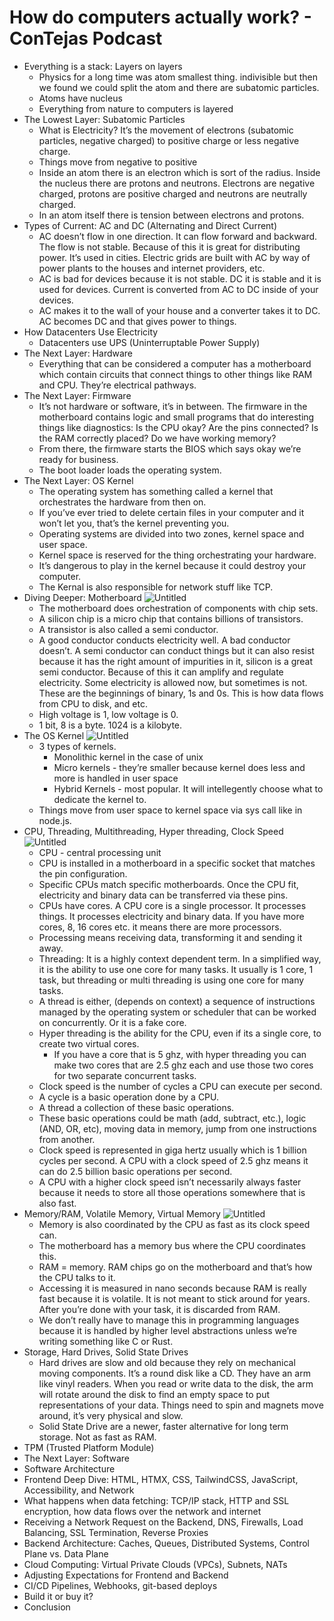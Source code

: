 # How do computers actually work? - ConTejas Podcast

- Everything is a stack: Layers on layers
  - Physics for a long time was atom smallest thing. indivisible but then we found we could split the atom and there are subatomic particles.
  - Atoms have nucleus
  - Everything from nature to computers is layered
- The Lowest Layer: Subatomic Particles
  - What is Electricity? It’s the movement of electrons (subatomic particles, negative charged) to positive charge or less negative charge.
  - Things move from negative to positive
  - Inside an atom there is an electron which is sort of the radius. Inside the nucleus there are protons and neutrons. Electrons are negative charged, protons are positive charged and neutrons are neutrally charged.
  - In an atom itself there is tension between electrons and protons.
- Types of Current: AC and DC (Alternating and Direct Current)
  - AC doesn’t flow in one direction. It can flow forward and backward. The flow is not stable. Because of this it is great for distributing power. It’s used in cities. Electric grids are built with AC by way of power plants to the houses and internet providers, etc.
  - AC is bad for devices because it is not stable. DC it is stable and it is used for devices. Current is converted from AC to DC inside of your devices.
  - AC makes it to the wall of your house and a converter takes it to DC. AC becomes DC and that gives power to things.
- How Datacenters Use Electricity
  - Datacenters use UPS (Uninterruptable Power Supply)
- The Next Layer: Hardware
  - Everything that can be considered a computer has a motherboard which contain circuits that connect things to other things like RAM and CPU. They’re electrical pathways.
- The Next Layer: Firmware
  - It’s not hardware or software, it’s in between. The firmware in the motherboard contains logic and small programs that do interesting things like diagnostics: Is the CPU okay? Are the pins connected? Is the RAM correctly placed? Do we have working memory?
  - From there, the firmware starts the BIOS which says okay we’re ready for business.
  - The boot loader loads the operating system.
- The Next Layer: OS Kernel
  - The operating system has something called a kernel that orchestrates the hardware from then on.
  - If you’ve ever tried to delete certain files in your computer and it won’t let you, that’s the kernel preventing you.
  - Operating systems are divided into two zones, kernel space and user space.
  - Kernel space is reserved for the thing orchestrating your hardware.
  - It’s dangerous to play in the kernel because it could destroy your computer.
  - The Kernal is also responsible for network stuff like TCP.
- Diving Deeper: Motherboard
  ![Untitled](https://prod-files-secure.s3.us-west-2.amazonaws.com/b2b14ef8-ba77-4b16-ac4b-af7e8c1c8cdf/907565fa-7a52-4119-9c5c-c7d73af666ce/Untitled.png)
  - The motherboard does orchestration of components with chip sets.
  - A silicon chip is a micro chip that contains billions of transistors.
  - A transistor is also called a semi conductor.
  - A good conductor conducts electricity well. A bad conductor doesn’t. A semi conductor can conduct things but it can also resist because it has the right amount of impurities in it, silicon is a great semi conductor. Because of this it can amplify and regulate electricity. Some electricity is allowed now, but sometimes is not. These are the beginnings of binary, 1s and 0s. This is how data flows from CPU to disk, and etc.
  - High voltage is 1, low voltage is 0.
  - 1 bit, 8 is a byte. 1024 is a kilobyte.
- The OS Kernel
  ![Untitled](https://prod-files-secure.s3.us-west-2.amazonaws.com/b2b14ef8-ba77-4b16-ac4b-af7e8c1c8cdf/0690d20d-6a32-4324-b5ed-1c60a4a1fbb7/Untitled.png)
  - 3 types of kernels.
    - Monolithic kernel in the case of unix
    - Micro kernels - they’re smaller because kernel does less and more is handled in user space
    - Hybrid Kernels - most popular. It will intellegently choose what to dedicate the kernel to.
  - Things move from user space to kernel space via sys call like in node.js.
- CPU, Threading, Multithreading, Hyper threading, Clock Speed
  ![Untitled](https://prod-files-secure.s3.us-west-2.amazonaws.com/b2b14ef8-ba77-4b16-ac4b-af7e8c1c8cdf/7af6ea58-9851-4697-9d8c-ee28fb5b41f5/Untitled.png)
  - CPU - central processing unit
  - CPU is installed in a motherboard in a specific socket that matches the pin configuration.
  - Specific CPUs match specific motherboards. Once the CPU fit, electricity and binary data can be transferred via these pins.
  - CPUs have cores. A CPU core is a single processor. It processes things. It processes electricity and binary data. If you have more cores, 8, 16 cores etc. it means there are more processors.
  - Processing means receiving data, transforming it and sending it away.
  - Threading: It is a highly context dependent term. In a simplified way, it is the ability to use one core for many tasks. It usually is 1 core, 1 task, but threading or multi threading is using one core for many tasks.
  - A thread is either, (depends on context) a sequence of instructions managed by the operating system or scheduler that can be worked on concurrently. Or it is a fake core.
  - Hyper threading is the ability for the CPU, even if its a single core, to create two virtual cores.
    - If you have a core that is 5 ghz, with hyper threading you can make two cores that are 2.5 ghz each and use those two cores for two separate concurrent tasks.
  - Clock speed is the number of cycles a CPU can execute per second.
  - A cycle is a basic operation done by a CPU.
  - A thread a collection of these basic operations.
  - These basic operations could be math (add, subtract, etc.), logic (AND, OR, etc), moving data in memory, jump from one instructions from another.
  - Clock speed is represented in giga hertz usually which is 1 billion cycles per second. A CPU with a clock speed of 2.5 ghz means it can do 2.5 billion basic operations per second.
  - A CPU with a higher clock speed isn’t necessarily always faster because it needs to store all those operations somewhere that is also fast.
- Memory/RAM, Volatile Memory, Virtual Memory
  ![Untitled](https://prod-files-secure.s3.us-west-2.amazonaws.com/b2b14ef8-ba77-4b16-ac4b-af7e8c1c8cdf/364d91e1-c09f-4bfe-8285-547f21c3b06b/Untitled.png)
  - Memory is also coordinated by the CPU as fast as its clock speed can.
  - The motherboard has a memory bus where the CPU coordinates this.
  - RAM = memory. RAM chips go on the motherboard and that’s how the CPU talks to it.
  - Accessing it is measured in nano seconds because RAM is really fast because it is volatile. It is not meant to stick around for years. After you’re done with your task, it is discarded from RAM.
  - We don’t really have to manage this in programming languages because it is handled by higher level abstractions unless we’re writing something like C or Rust.
- Storage, Hard Drives, Solid State Drives
  - Hard drives are slow and old because they rely on mechanical moving components. It’s a round disk like a CD. They have an arm like vinyl readers. When you read or write data to the disk, the arm will rotate around the disk to find an empty space to put representations of your data. Things need to spin and magnets move around, it’s very physical and slow.
  - Solid State Drive are a newer, faster alternative for long term storage. Not as fast as RAM.
- TPM (Trusted Platform Module)
- The Next Layer: Software
- Software Architecture
- Frontend Deep Dive: HTML, HTMX, CSS, TailwindCSS, JavaScript, Accessibility, and Network
- What happens when data fetching: TCP/IP stack, HTTP and SSL encryption, how data flows over the network and internet
- Receiving a Network Request on the Backend, DNS, Firewalls, Load Balancing, SSL Termination, Reverse Proxies
- Backend Architecture: Caches, Queues, Distributed Systems, Control Plane vs. Data Plane
- Cloud Computing: Virtual Private Clouds (VPCs), Subnets, NATs
- Adjusting Expectations for Frontend and Backend
- CI/CD Pipelines, Webhooks, git-based deploys
- Build it or buy it?
- Conclusion
